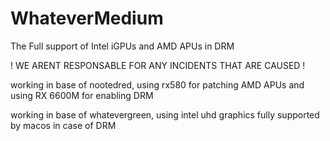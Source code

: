 # WhateverMedium
The Full support of Intel iGPUs and AMD APUs in DRM


! WE ARENT RESPONSABLE FOR ANY INCIDENTS THAT ARE CAUSED !

working in base of nootedred, using rx580 for patching AMD APUs and using RX 6600M for enabling DRM

working in base of whatevergreen, using intel uhd graphics fully supported by macos in case of DRM
